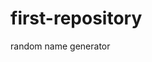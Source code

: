 # first-repository
random name generator
<!DOCTYPE html>
<html lang="en">
<head>
    <meta charset="UTF-8">
    <meta name="viewport" content="width=, initial-scale=1.0">
    <title>Document</title>
</head>
<body>
    <script> 
    
    rand=Math.random()
    
    if(rand<0.33){
        first="Crazy"
    }
    else if(rand>=0.33&&rand<=0.66){
        first="Amazing"
    }
    else{
        first="Fire"
    }
      rand2=Math.random()
    if(rand2<0.33){
        second="engine"
    }
    else if(rand2>=0.33&&rand2<=0.66){
        second="Foods"
    }
    else{
        second="Garments"
    }
      rand3=Math.random()
    if(rand3<0.33){
        third="Bros"
    }
    else if(rand3>=0.33 && rand3<=0.66){
        third="Limited"
    }
    else{
       third="Hub"
    }
    console.log(first+second+third)

    </script>
</body>
</html>
